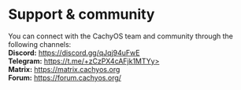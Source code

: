 # Support & community
You can connect with the CachyOS team and community through the following channels:  
**Discord:** https://discord.gg/qJqj94uFwE  
**Telegram:** https://t.me/+zCzPX4cAFjk1MTYy>  
**Matrix:** https://matrix.cachyos.org  
**Forum:** https://forum.cachyos.org/ 
